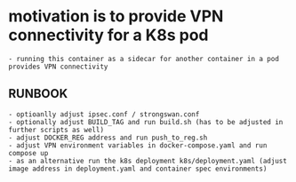 # motivation is to provide VPN connectivity for a K8s pod
    - running this container as a sidecar for another container in a pod provides VPN connectivity

## RUNBOOK
    - optioanlly adjust ipsec.conf / strongswan.conf
    - optionally adjust BUILD_TAG and run build.sh (has to be adjusted in further scripts as well)
    - adjust DOCKER_REG address and run push_to_reg.sh
    - adjust VPN environment variables in docker-compose.yaml and run compose up
    - as an alternative run the k8s deployment k8s/deployment.yaml (adjust image address in deployment.yaml and container spec environments)
